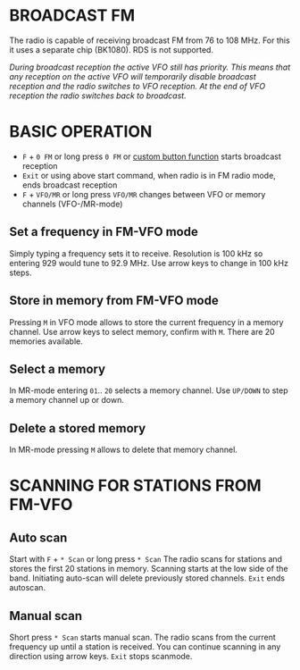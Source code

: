 # BROADCAST FM

The radio is capable of receiving broadcast FM from 76 to 108 MHz. For this it uses a separate chip (BK1080). RDS is not supported.

_During broadcast reception the active VFO still has priority. This means that any reception on the active VFO will temporarily disable broadcast reception and the radio switches to VFO reception. At the end of VFO reception the radio switches back to broadcast._

# BASIC OPERATION

* `F` + `0 FM` or long press `0 FM` or [custom button function](https://github.com/egzumer/uv-k5-firmware-custom/wiki/Button-functions#custom-button-functions) starts broadcast reception
* `Exit` or using above start command, when radio is in FM radio mode, ends broadcast reception
* `F` + `VFO/MR` or long press `VFO/MR` changes between VFO or memory channels (VFO-/MR-mode)

## Set a frequency in FM-VFO mode

Simply typing a frequency sets it to receive. Resolution is 100 kHz so entering 929 would tune to 92.9 MHz. Use arrow keys to change in 100 kHz steps.
## Store in memory from FM-VFO mode

Pressing `M` in VFO mode allows to store the current  frequency in a memory channel. Use arrow keys to select memory, confirm with `M`. There are 20 memories available.

## Select a memory

In MR-mode entering `01`.. `20` selects a memory channel. Use `UP/DOWN` to step a memory channel up or down.

## Delete a stored memory

In MR-mode pressing `M` allows to delete that memory channel.

# SCANNING FOR STATIONS FROM FM-VFO

## Auto scan 

Start with `F` + `* Scan` or long press `* Scan`
The radio scans for stations and stores the first 20 stations in memory. Scanning starts at the low side of the band. Initiating auto-scan will delete previously stored channels. `Exit` ends autoscan.
## Manual scan 

Short press `* Scan` starts manual scan. The radio scans from the current frequency up until a station is received. You can continue scanning in any direction using arrow keys. `Exit` stops scanmode.